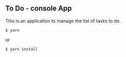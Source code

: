 ## To Do - console App

This is an application to manage the list of tasks to do.

```
$ yarn
```
or 
```
$ yarn install
```